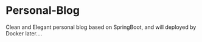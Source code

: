# Personal-Blog
Clean and Elegant personal blog based on SpringBoot, 
and will deployed by Docker later.... 
